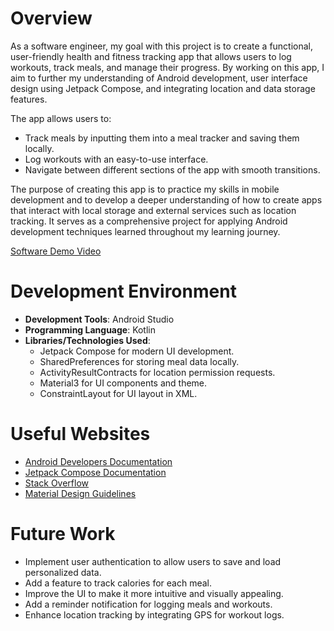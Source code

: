 # Overview

As a software engineer, my goal with this project is to create a functional, user-friendly health and fitness tracking app that allows users to log workouts, track meals, and manage their progress. By working on this app, I aim to further my understanding of Android development, user interface design using Jetpack Compose, and integrating location and data storage features.

The app allows users to:
- Track meals by inputting them into a meal tracker and saving them locally.
- Log workouts with an easy-to-use interface.
- Navigate between different sections of the app with smooth transitions.

The purpose of creating this app is to practice my skills in mobile development and to develop a deeper understanding of how to create apps that interact with local storage and external services such as location tracking. It serves as a comprehensive project for applying Android development techniques learned throughout my learning journey.

[Software Demo Video](https://youtu.be/1ahKuyBTplI)

# Development Environment

- **Development Tools**: Android Studio
- **Programming Language**: Kotlin
- **Libraries/Technologies Used**:
  - Jetpack Compose for modern UI development.
  - SharedPreferences for storing meal data locally.
  - ActivityResultContracts for location permission requests.
  - Material3 for UI components and theme.
  - ConstraintLayout for UI layout in XML.

# Useful Websites

* [Android Developers Documentation](https://developer.android.com)
* [Jetpack Compose Documentation](https://developer.android.com/jetpack/compose)
* [Stack Overflow](https://stackoverflow.com)
* [Material Design Guidelines](https://material.io/design)

# Future Work

* Implement user authentication to allow users to save and load personalized data.
* Add a feature to track calories for each meal.
* Improve the UI to make it more intuitive and visually appealing.
* Add a reminder notification for logging meals and workouts.
* Enhance location tracking by integrating GPS for workout logs.
